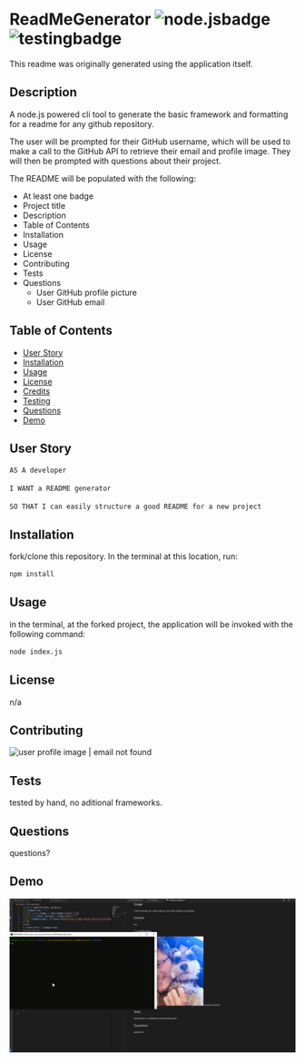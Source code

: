 # ReadMeGenerator ![node.jsbadge](https://img.shields.io/static/v1?label=node.js&message=enabled&color=success)![testingbadge](https://img.shields.io/static/v1?label=testing&message=test%20badge&color=success)
This readme was originally generated using the application itself.

## Description
A node.js powered cli tool to generate the basic framework and formatting for a readme for any github repository.

The user will be prompted for their GitHub username, which will be used to make a call to the GitHub API to retrieve their email and profile image. They will then be prompted with questions about their project.

The README will be populated with the following:

* At least one badge
* Project title
* Description
* Table of Contents
* Installation
* Usage
* License
* Contributing
* Tests
* Questions
  * User GitHub profile picture
  * User GitHub email

## Table of Contents
* [User Story](#user_story)
* [Installation](#installation)
* [Usage](#usage)
* [License](#license)
* [Credits](#contributing)
* [Testing](#tests)
* [Questions](#questions)
* [Demo](#demo)


## User Story
```
AS A developer

I WANT a README generator

SO THAT I can easily structure a good README for a new project
```


## Installation
fork/clone this repository.  In the terminal at this location, run:

```sh
npm install
```

## Usage
in the terminal, at the forked project, the application will be invoked with the following command:

```sh
node index.js
```

## License
n/a

## Contributing
![user profile image](https://avatars0.githubusercontent.com/u/59707181?v=4) | email not found

## Tests
tested by hand, no aditional frameworks.

## Questions
questions?

## Demo
![demo of readme generation in action](https://github.com/Brian-Fairbanks/readmeGenerator/blob/master/demo.gif?raw=true)
